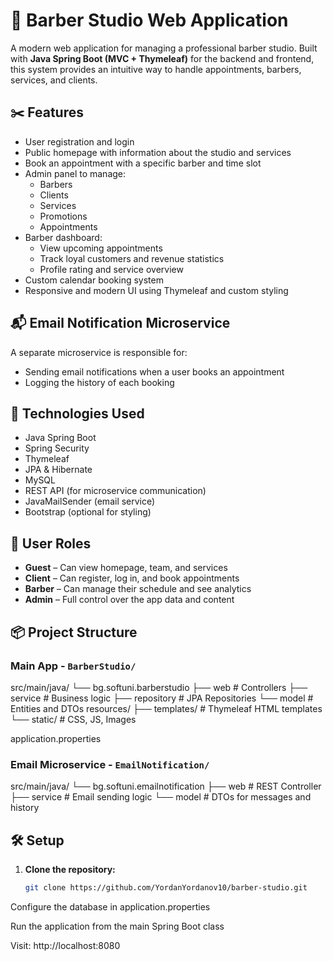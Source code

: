 # 💈 Barber Studio Web Application

A modern web application for managing a professional barber studio. Built with **Java Spring Boot (MVC + Thymeleaf)** for the backend and frontend, this system provides an intuitive way to handle appointments, barbers, services, and clients.

## ✂️ Features

- User registration and login  
- Public homepage with information about the studio and services  
- Book an appointment with a specific barber and time slot  
- Admin panel to manage:
  - Barbers
  - Clients
  - Services
  - Promotions
  - Appointments
- Barber dashboard:
  - View upcoming appointments
  - Track loyal customers and revenue statistics
  - Profile rating and service overview
- Custom calendar booking system  
- Responsive and modern UI using Thymeleaf and custom styling

## 📬 Email Notification Microservice

A separate microservice is responsible for:
- Sending email notifications when a user books an appointment  
- Logging the history of each booking

## 🧰 Technologies Used

- Java Spring Boot  
- Spring Security  
- Thymeleaf  
- JPA & Hibernate  
- MySQL  
- REST API (for microservice communication)  
- JavaMailSender (email service)  
- Bootstrap (optional for styling)

## 🔐 User Roles

- **Guest** – Can view homepage, team, and services  
- **Client** – Can register, log in, and book appointments  
- **Barber** – Can manage their schedule and see analytics  
- **Admin** – Full control over the app data and content

## 📦 Project Structure

### Main App - `BarberStudio/`
src/main/java/ └── bg.softuni.barberstudio ├── web # Controllers ├── service # Business logic ├── repository # JPA Repositories └── model # Entities and DTOs resources/ ├── templates/ # Thymeleaf HTML templates └── static/ # CSS, JS, Images

application.properties


### Email Microservice - `EmailNotification/`
src/main/java/ └── bg.softuni.emailnotification ├── web # REST Controller ├── service # Email sending logic └── model # DTOs for messages and history


## 🛠️ Setup

1. **Clone the repository:**
   ```bash
   git clone https://github.com/YordanYordanov10/barber-studio.git
Configure the database in application.properties

Run the application from the main Spring Boot class

Visit:
http://localhost:8080
